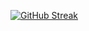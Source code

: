 [![GitHub Streak](http://github-readme-streak-stats.herokuapp.com?user=NexusDivide&theme=highcontrast&hide_border=true&border_radius=14.3&card_width=950&background=000000&ring=A0A0A0&fire=D31E6B&currStreakLabel=D31E6B&dates=C18CAA)](https://git.io/streak-stats)
